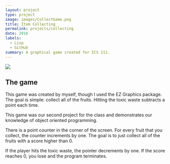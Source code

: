 ```yaml
---
layout: project
type: project
image: images/CollectGame.png
title: Item Collecting
permalink: projects/collecting
date: 2016
labels:
  - Lisp
  - GitHub
summary: A graphical game created for ICS 111.
---
```


<img class="ui image" src="{{ site.baseurl }}/images/CollectGameRect.png">

## The game

This game was created by myself, though I used the EZ Graphics package. The goal is simple: collect all of the fruits. Hitting the toxic waste subtracts a point each time.

This game was our second project for the class and demonstrates our knowledge of object oriented programming.

There is a point counter in the corner of the screen. For every fruit that you collect, the counter increments by one. The goal is to just collect all of the fruits with a score higher than 0.

If the player hits the toxic waste, the pointer decrements by one. If the score reaches 0, you lose and the program terminates.
